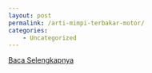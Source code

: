 ```yaml
---
layout: post
permalink: /arti-mimpi-terbakar-motor/
categories:
    - Uncategorized
---
```


[Baca Selengkapnya](/04)